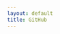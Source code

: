 ```yaml
---
layout: default
title: GitHub
---
```


<a href="{{ site.baseurl }}/documents/final-report.pdf" target="_blank"></a>
